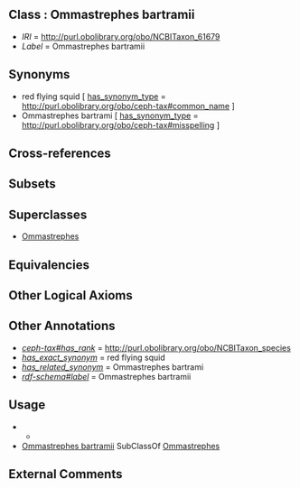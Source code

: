 
## Class : Ommastrephes bartramii

 * *IRI* = http://purl.obolibrary.org/obo/NCBITaxon_61679
 * *Label* = Ommastrephes bartramii

## Synonyms

 * red flying squid [ [has_synonym_type](../../pe/oboInOwl#hasSynonymType.md) = http://purl.obolibrary.org/obo/ceph-tax#common_name ]
 * Ommastrephes bartrami [ [has_synonym_type](../../pe/oboInOwl#hasSynonymType.md) = http://purl.obolibrary.org/obo/ceph-tax#misspelling ]

## Cross-references


## Subsets


## Superclasses

 * [Ommastrephes](../../NCBITaxon/32/NCBITaxon_6632.md)

## Equivalencies


## Other Logical Axioms


## Other Annotations

 * *[ceph-tax#has_rank](../../ceph-tax#has/nk/ceph-tax#has_rank.md)* = http://purl.obolibrary.org/obo/NCBITaxon_species
 * *[has_exact_synonym](../../ym/oboInOwl#hasExactSynonym.md)* = red flying squid
 * *[has_related_synonym](../../ym/oboInOwl#hasRelatedSynonym.md)* = Ommastrephes bartrami
 * *[rdf-schema#label](../../el/rdf-schema#label.md)* = Ommastrephes bartramii

## Usage

 * -
 * [Ommastrephes bartramii](../../NCBITaxon/79/NCBITaxon_61679.md) SubClassOf [Ommastrephes](../../NCBITaxon/32/NCBITaxon_6632.md)

## External Comments

